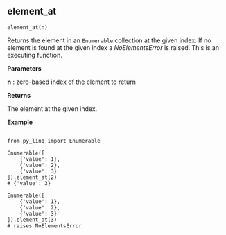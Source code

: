 ## element_at

`element_at(n)`

Returns the element in an `Enumerable` collection at the given index. If no element is found at the given index a _NoElementsError_ is raised. This is an executing function.

**Parameters**

__n__ : zero-based index of the element to return

**Returns**

The element at the given index. 

**Example**

<pre><code>
from py_linq import Enumerable

Enumerable([
    {'value': 1},
    {'value': 2},
    {'value': 3}
]).element_at(2)
# {'value': 3}

Enumerable([
    {'value': 1},
    {'value': 2},
    {'value': 3}
]).element_at(3)
# raises NoElementsError
</code></pre>
